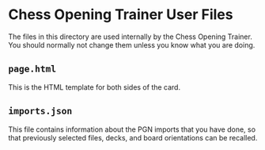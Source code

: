 # Chess Opening Trainer User Files

The files in this directory are used internally by the Chess Opening Trainer.
You should normally not change them unless you know what you are doing.

## `page.html`

This is the HTML template for both sides of the card.

## `imports.json`

This file contains information about the PGN imports that you have done, so
that previously selected files, decks, and board orientations can be
recalled.
